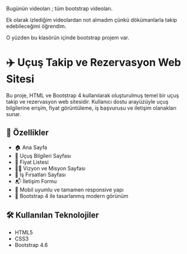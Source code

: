 Bugünün videoları ; tüm bootstrap videoları.

Ek olarak izlediğim videolardan not almadım çünkü dökümanlarla takip edebileceğimi öğrendim.

O yüzden bu klasörün içinde bootstrap projem var.


# ✈️ Uçuş Takip ve Rezervasyon Web Sitesi

Bu proje, HTML ve Bootstrap 4 kullanılarak oluşturulmuş temel bir uçuş takip ve rezervasyon web sitesidir. Kullanıcı dostu arayüzüyle uçuş bilgilerine erişim, fiyat görüntüleme, iş başvurusu ve iletişim olanakları sunar.

## 🚀 Özellikler

- 🏠 Ana Sayfa  
- 🛫 Uçuş Bilgileri Sayfası  
- 💸 Fiyat Listesi  
- 👨‍💼 Vizyon ve Misyon Sayfası  
- 💼 İş Fırsatları Sayfası  
- 📬 İletişim Formu  
- 📱 Mobil uyumlu ve tamamen responsive yapı  
- 🎨 Bootstrap 4 ile tasarlanmış modern görünüm  

## 🛠️ Kullanılan Teknolojiler

- HTML5  
- CSS3  
- Bootstrap 4.6  
